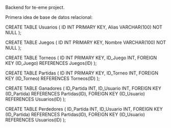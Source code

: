 Backend for te-eme project.

Primera idea de base de datos relacional:

CREATE TABLE Usuarios (
    ID INT PRIMARY KEY,
    Alias VARCHAR(100) NOT NULL
);

CREATE TABLE Juegos (
    ID INT PRIMARY KEY,
    Nombre VARCHAR(100) NOT NULL
);

CREATE TABLE Torneos (
    ID INT PRIMARY KEY,
    ID_Juego INT,
    FOREIGN KEY (ID_Juego) REFERENCES Juegos(ID)
);

CREATE TABLE Partidas (
    ID INT PRIMARY KEY,
    ID_Torneo INT,
    FOREIGN KEY (ID_Torneo) REFERENCES Torneos(ID)
);

CREATE TABLE Ganadores (
    ID_Partida INT,
    ID_Usuario INT,
    FOREIGN KEY (ID_Partida) REFERENCES Partidas(ID),
    FOREIGN KEY (ID_Usuario) REFERENCES Usuarios(ID)
);

CREATE TABLE Perdedores (
    ID_Partida INT,
    ID_Usuario INT,
    FOREIGN KEY (ID_Partida) REFERENCES Partidas(ID),
    FOREIGN KEY (ID_Usuario) REFERENCES Usuarios(ID)
);
